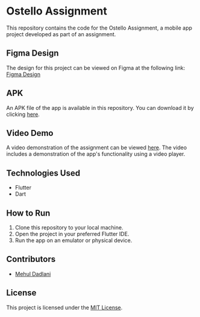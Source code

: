 # Ostello Assignment

This repository contains the code for the Ostello Assignment, a mobile app project developed as part of an assignment.

## Figma Design
The design for this project can be viewed on Figma at the following link:
[Figma Design](https://www.figma.com/file/QQYrTXoLdHP8Gi9vHeNi7t/Ostello-Task?type=design&node-id=1221-305&mode=design&t=ZL41uEMEJUouVuKH-0)

## APK
An APK file of the app is available in this repository. You can download it by clicking [here](/app-release.apk).

## Video Demo
A video demonstration of the assignment can be viewed [here](/2024-03-17%2023-52-38.mkv). The video includes a demonstration of the app's functionality using a video player.

## Technologies Used
- Flutter
- Dart

## How to Run
1. Clone this repository to your local machine.
2. Open the project in your preferred Flutter IDE.
3. Run the app on an emulator or physical device.

## Contributors
- [Mehul Dadlani](https://github.com/mehuldadlani)

## License
This project is licensed under the [MIT License](LICENSE).
